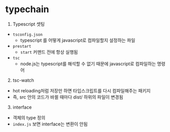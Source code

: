 # typechain
1. Typescript 셋팅
- `tsconfig.json`
    - typescript 를 어떻게 javascript로 컴파일할지 설정하는 파일
- `prestart`
    - `start` 커맨드 전에 항상 실행됨
- `tsc`
    - node.js는 typescript를 해석할 수 없기 때문에 javascript로 컴파일하는 명령어

2. tsc-watch
- hot reloading처럼 저장만 하면 타입스크립트를 다시 컴파일해주는 패키지
- 즉, src 안의 코드가 바뀔 때마다 dist/ 하위의 파일이 변경됨

3. interface
- 객체의 type 정의
- `index.js` 보면 interface는 변환이 안됨
